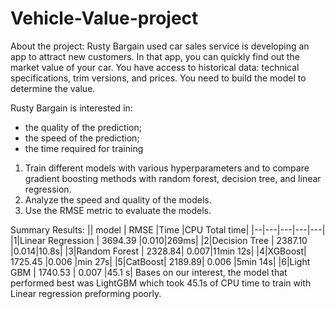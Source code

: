 # Vehicle-Value-project
About the project: Rusty Bargain used car sales service is developing an app to attract new customers. In that app, you can quickly find out the market value of your car. You have access to historical data: technical specifications, trim versions, and prices. You need to build the model to determine the value. 

Rusty Bargain is interested in:
- the quality of the prediction;
- the speed of the prediction;
- the time required for training

1. Train different models with various hyperparameters and to compare gradient boosting methods with random forest, decision tree, and linear regression.
2. Analyze the speed and quality of the models.
3. Use the RMSE metric to evaluate the models.

Summary Results: 
|| model | RMSE |Time |CPU Total time|
|--|---|---|---|---|
|1|Linear Regression | 3694.39 |0.010|269ms|
|2|Decision Tree | 2387.10 |0.014|10.8s|
|3|Random Forest | 2328.84| 0.007|11min 12s|
|4|XGBoost| 1725.45 |0.006 |min 27s|
|5|CatBoost| 2189.89| 0.006 |5min 14s|
|6|Light GBM | 1740.53 | 0.007 |45.1 s|
Bases on our interest, the model that performed best was LightGBM which took 45.1s of CPU time to train with Linear regression preforming poorly. 
